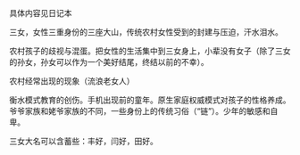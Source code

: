 具体内容见日记本





三女，女性三重身份的三座大山，传统农村女性受到的封建与压迫，汗水泪水。

农村孩子的歧视与混蛋。把女性的生活集中到三女身上，小辈没有女子（除了三女的孙女，孙女可以作为一个美好结尾，终结以前的不幸）。

农村经常出现的现象（流浪老女人）

衡水模式教育的创伤。手机出现前的童年。原生家庭权威模式对孩子的性格养成。爷爷家族和姥爷家族的不同，一些身份上的传统习俗（“链”）。少年的敏感和自卑。

三女大名可以含蓄些：丰好，闫好，田好。